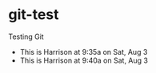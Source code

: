 # git-test
Testing Git
- This is Harrison at 9:35a on Sat, Aug 3
- This is Harrison at 9:40a on Sat, Aug 3